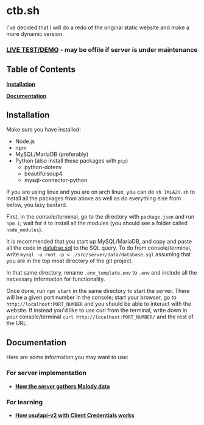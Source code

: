 # ctb.sh
I've decided that I will do a redo of the original static website and make a more dynamic version.

### [LIVE TEST/DEMO](https://test.ctb.sh) - may be offile if server is under maintenance

## Table of Contents

**[Installation](#installation)**

**[Documentation](#documentation)**

## Installation
Make sure you have installed:
- Node.js
- npm
- MySQL/MariaDB (preferably)
- Python (also install these packages with `pip`)
    - python-dotenv
    - beautifulsoup4
    - mysql-connector-python

If you are using linux and you are on arch linux, you can do `sh IMLAZY.sh` to install all the packages from above as well as do everything else from below, you lazy bastard.

First, in the console/terminal, go to the directory with `package.json` and run `npm i`; wait for it to install all the modules (you should see a folder called `node_modules`).

It is recommended that you start up MySQL/MariaDB, and copy and paste all the code in [databse.sql](./src/server/data/database.sql) to the SQL query. To do from console/terminal, write `mysql -u root -p < ./src/server/data/database.sql` assuming that you are in the top most directory of the git project.

In that same directory, rename `.env_template.env` to `.env` and include all the necessary information for functionality.

Once done, run `npm start` in the same directory to start the server. There will be a given port number in the console; start your browser, go to `http://localhost:PORT_NUMBER` and you should be able to interact with the website. If instead you'd like to use curl from the terminal, write down in your console/terminal `curl http://localhost:PORT_NUMBER/` and the rest of the URL.

## Documentation
Here are some information you may want to use:

### For server implementation
- **[How the server gathers Malody data](./doc/implement/malody-rankings.md)**

### For learning
- **[How osu!api-v2 with Client Credentials works](./doc/learn/osuapiv2-client.md)**